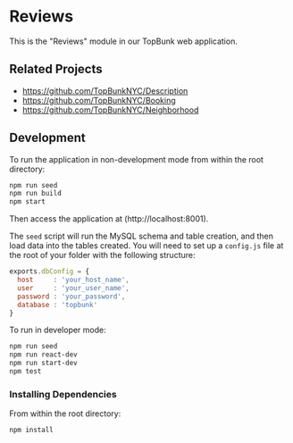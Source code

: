 # Reviews
This is the "Reviews" module in our TopBunk web application.


## Related Projects

  - https://github.com/TopBunkNYC/Description
  - https://github.com/TopBunkNYC/Booking
  - https://github.com/TopBunkNYC/Neighborhood 

## Development
To run the application in non-development mode from within the root directory: 
```sh
npm run seed
npm run build
npm start
```

Then access the application at (http://localhost:8001).

The `seed` script will run the MySQL schema and table creation, and then load data into the tables created. You will need to set up a `config.js` file at the root of your folder with the following structure:
```js
exports.dbConfig = {
  host     : 'your_host_name',
  user     : 'your_user_name',
  password : 'your_password',
  database : 'topbunk'
}
```

To run in developer mode:
```sh
npm run seed
npm run react-dev
npm run start-dev
npm test
```


### Installing Dependencies

From within the root directory:

```sh
npm install
```